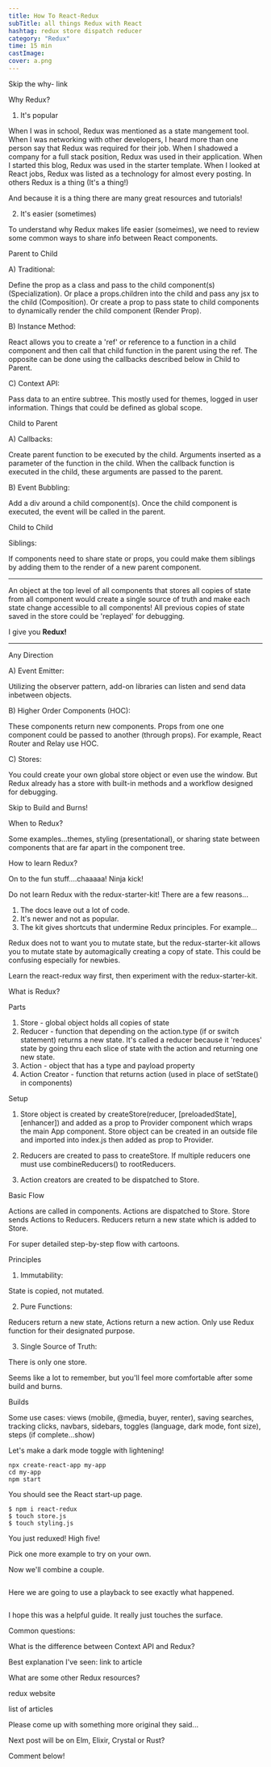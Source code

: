 ```yaml
---
title: How To React-Redux
subTitle: all things Redux with React
hashtag: redux store dispatch reducer
category: "Redux"
time: 15 min
castImage:
cover: a.png
---
```



Skip the why- link

Why Redux?

1) It's popular

When I was in school, Redux was mentioned as a state mangement tool. When I was networking with other developers, I heard more than one person say that Redux was required for their job. When I shadowed a company for a full stack position, Redux was used in their application. When I started this blog, Redux was used in the starter template. When I looked at React jobs, Redux was listed as a technology for almost every posting. In others Redux is a thing (It's a thing!)

And because it is a thing there are many great resources and tutorials!

2) It's easier (sometimes)

To understand why Redux makes life easier (someimes), we need to review some common ways to share info between React components.

Parent to Child

A) Traditional:

Define the prop as a class and pass to the child component(s) (Specialization). Or place a props.children into the child and pass any jsx to the child (Composition). Or create a prop to pass state to child components to dynamically render the child component (Render Prop).

B) Instance Method:

React allows you to create a 'ref' or reference to a function in a child component and then call that child function in the parent using the ref. The opposite can be done using the callbacks described below in Child to Parent.

C) Context API:

Pass data to an entire subtree. This mostly used for themes, logged in user information. Things that could be defined as global scope.

Child to Parent

A) Callbacks:

Create parent function to be executed by the child. Arguments inserted as a parameter of the function in the child. When the callback function is executed in the child, these arguments are passed to the parent.

B) Event Bubbling:

Add a div around a child component(s). Once the child component is executed, the event will be called in the parent.

Child to Child

Siblings:

If components need to share state or props, you could make them siblings by adding them to the render of a new parent component.

***

An object at the top level of all components that stores all copies of state from all component would create a single source of truth and make each state change accessible to all components! All previous copies of state saved in the store could be 'replayed' for debugging.

I give you **Redux!**

***

Any Direction

A) Event Emitter:

Utilizing the observer pattern, add-on libraries can listen and send data inbetween objects.

B) Higher Order Components (HOC):

These components return new components. Props from one one component could be passed to another (through props). For example, React Router and Relay use HOC.

C) Stores:

You could create your own global store object or even use the window. But Redux already has a store with built-in methods and a workflow designed for debugging.

Skip to Build and Burns!

When to Redux?

Some examples...themes, styling (presentational), or sharing state between components that are far apart in the component tree.

How to learn Redux?

On to the fun stuff....chaaaaa! Ninja kick!

Do not learn Redux with the redux-starter-kit! There are a few reasons...

1) The docs leave out a lot of code.
2) It's newer and not as popular.
3) The kit gives shortcuts that undermine Redux principles. For example...

Redux does not to want you to mutate state, but the redux-starter-kit allows you to mutate state by automagically creating a copy of state. This could be confusing especially for newbies. 

Learn the react-redux way first, then experiment with the redux-starter-kit.

What is Redux?

Parts

1) Store - global object holds all copies of state 
2) Reducer - function that depending on the action.type (if or switch statement) returns a new state. It's called a reducer because it 'reduces' state by going thru each slice of state with the action and returning one new state.
3) Action - object that has a type and payload property
4) Action Creator - function that returns action (used in place of setState() in components)

Setup

1. Store object is created by createStore(reducer, [preloadedState], [enhancer]) and added as a prop to Provider component which wraps the main App component. Store object can be created in an outside file and imported into index.js then added as prop to Provider.

2. Reducers are created to pass to createStore. If multiple reducers one must use combineReducers() to rootReducers.

3. Action creators are created to be dispatched to Store.

Basic Flow

Actions are called in components. Actions are dispatched to Store. Store sends Actions to Reducers. Reducers return a new state which is added to Store.

For super detailed step-by-step flow with cartoons.

Principles

1. Immutability: 

State is copied, not mutated.

2. Pure Functions: 

Reducers return a new state, Actions return a new action. Only use Redux function for their designated purpose.

3. Single Source of Truth: 

There is only one store.

Seems like a lot to remember, but you'll feel more comfortable after some build and burns.

Builds

Some use cases: views (mobile, @media, buyer, renter), saving searches, tracking clicks, navbars, sidebars, toggles (language, dark mode, font size), steps (if complete...show)

Let's make a dark mode toggle with lightening!

```
npx create-react-app my-app
cd my-app
npm start
```
You should see the React start-up page.

```
$ npm i react-redux
$ touch store.js
$ touch styling.js

```

You just reduxed! High five!

Pick one more example to try on your own. 

Now we'll combine a couple.

```
```

Here we are going to use a playback to see exactly what happened.


```
```


I hope this was a helpful guide. It really just touches the surface.

Common questions:

What is the difference between Context API and Redux?

Best explanation I've seen: link to article

What are some other Redux resources?

redux website

list of articles


Please come up with something more original they said...

Next post will be on Elm, Elixir, Crystal or Rust?

Comment below!

















 






